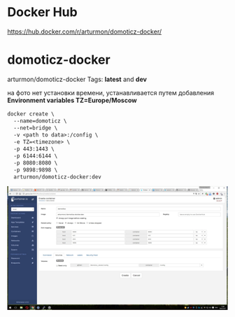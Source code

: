 # Docker Hub

https://hub.docker.com/r/arturmon/domoticz-docker/

# domoticz-docker

arturmon/domoticz-docker Tags: **latest** and **dev** 

на фото нет установки времени, устанавливается путем добавления **Environment variables TZ=Europe/Moscow**

```
docker create \
  --name=domoticz \
  --net=bridge \
  -v <path to data>:/config \
  -e TZ=<timezone> \
  -p 443:1443 \
  -p 6144:6144 \
  -p 8080:8080 \
  -p 9898:9898 \
  arturmon/domoticz-docker:dev
  ```
![Иллюстрация к проекту](https://github.com/arturmon/domoticz-docker/blob/master/Безымянный.jpg)
